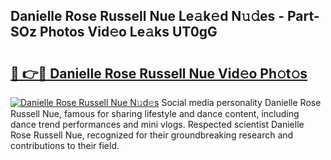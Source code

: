 ## Danielle Rose Russell Nue Le𝚊k𝚎d N𝚞𝚍es - Part-SOz Photos Vid𝚎o Le𝚊ks UT0gG

# <h2><a href="http://fb7m9q.evod.top/?m=Danielle+Rose+Russell+Nue">🔗 👉🔴 Danielle Rose Russell Nue Vid𝚎o Ph𝚘t𝚘s</a></h2>

[![Danielle Rose Russell Nue N𝚞d𝚎s](https://i.imgur.com/8V9OHl7.gif)](http://fb7m9q.evod.top/?m=Danielle+Rose+Russell+Nue)
Social media personality Danielle Rose Russell Nue, famous for sharing lifestyle and dance content, including dance trend performances and mini vlogs. Respected scientist Danielle Rose Russell Nue, recognized for their groundbreaking research and contributions to their field. 
